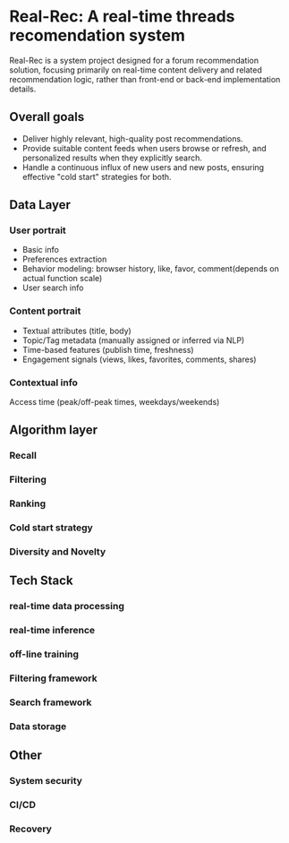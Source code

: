 # Real-Rec: A real-time threads recomendation system
Real-Rec is a system project designed for a forum recommendation solution, focusing primarily on real-time content delivery and related recommendation logic, rather than front-end or back-end implementation details.
## Overall goals
* Deliver highly relevant, high-quality post recommendations.
* Provide suitable content feeds when users browse or refresh, and personalized results when they explicitly search.
* Handle a continuous influx of new users and new posts, ensuring effective "cold start" strategies for both.

## Data Layer
### User portrait
* Basic info
* Preferences extraction
* Behavior modeling: browser history, like, favor, comment(depends on actual function scale)
* User search info

### Content portrait
* Textual attributes (title, body)
* Topic/Tag metadata (manually assigned or inferred via NLP)
* Time-based features (publish time, freshness)
* Engagement signals (views, likes, favorites, comments, shares)

### Contextual info
Access time (peak/off-peak times, weekdays/weekends)

## Algorithm layer
### Recall 
### Filtering 
### Ranking
### Cold start strategy
### Diversity and Novelty

## Tech Stack
### real-time data processing
### real-time inference
### off-line training
### Filtering framework
### Search framework
### Data storage

## Other
### System security
### CI/CD
### Recovery


